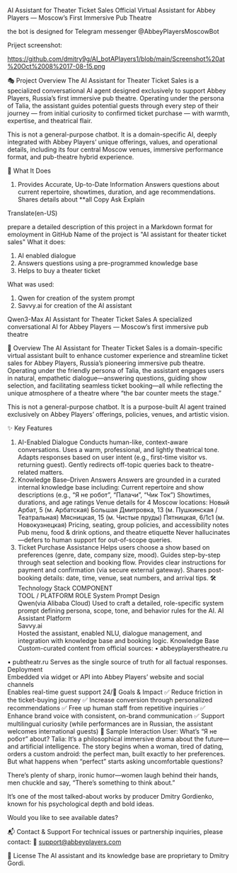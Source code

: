 AI Assistant for Theater Ticket Sales
Official Virtual Assistant for Abbey Players — Moscow’s First Immersive Pub Theatre

the bot is designed for Telegram messenger @AbbeyPlayersMoscowBot

Priject screenshot:

https://github.com/dmitry9g/AI_botAPlayers1/blob/main/Screenshot%20at%20Oct%2008%2017-08-15.png

🎭 Project Overview
The AI Assistant for Theater Ticket Sales is a specialized conversational AI agent designed exclusively to support Abbey Players, Russia’s first immersive pub theatre. Operating under the persona of Talia, the assistant guides potential guests through every step of their journey — from initial curiosity to confirmed ticket purchase — with warmth, expertise, and theatrical flair.

This is not a general-purpose chatbot. It is a domain-specific AI, deeply integrated with Abbey Players’ unique offerings, values, and operational details, including its four central Moscow venues, immersive performance format, and pub-theatre hybrid experience.

📌 What It Does
1. Provides Accurate, Up-to-Date Information
Answers questions about current repertoire, showtimes, duration, and age recommendations.
Shares details about **all
Copy
Ask
Explain

Translate(en-US)






prepare a detailed description of this project in a Markdown format for emoloyment in GitHub
Name of the project is "AI assistant for theater ticket sales"
What it does:
1) AI enabled dialogue
2) Answers questions using a pre-programmed knowledge base 
3) Helps to buy a theater ticket

What was used:
1) Qwen for creation of the system prompt
2) Savvy.ai for creation of the AI assistant 


Qwen3-Max
AI Assistant for Theater Ticket Sales
A specialized conversational AI for Abbey Players — Moscow’s first immersive pub theatre 



📌 Overview
The AI Assistant for Theater Ticket Sales is a domain-specific virtual assistant built to enhance customer experience and streamline ticket sales for Abbey Players, Russia’s pioneering immersive pub theatre. Operating under the friendly persona of Talia, the assistant engages users in natural, empathetic dialogue—answering questions, guiding show selection, and facilitating seamless ticket booking—all while reflecting the unique atmosphere of a theatre where “the bar counter meets the stage.”

This is not a general-purpose chatbot. It is a purpose-built AI agent trained exclusively on Abbey Players’ offerings, policies, venues, and artistic vision.

✨ Key Features
1. AI-Enabled Dialogue
Conducts human-like, context-aware conversations.
Uses a warm, professional, and lightly theatrical tone.
Adapts responses based on user intent (e.g., first-time visitor vs. returning guest).
Gently redirects off-topic queries back to theatre-related matters.
2. Knowledge Base–Driven Answers
Answers are grounded in a curated internal knowledge base including:
Current repertoire and show descriptions (e.g., “Я не робот”, “Палачи”, “Чик Ток”)
Showtimes, durations, and age ratings
Venue details for 4 Moscow locations:
Новый Арбат, 5 (м. Арбатская)
Большая Дмитровка, 13 (м. Пушкинская / Театральная)
Мясницкая, 15 (м. Чистые пруды)
Пятницкая, 6/1с1 (м. Новокузнецкая)
Pricing, seating, group policies, and accessibility notes
Pub menu, food & drink options, and theatre etiquette
Never hallucinates—defers to human support for out-of-scope queries.
3. Ticket Purchase Assistance
Helps users choose a show based on preferences (genre, date, company size, mood).
Guides step-by-step through seat selection and booking flow.
Provides clear instructions for payment and confirmation (via secure external gateway).
Shares post-booking details: date, time, venue, seat numbers, and arrival tips.
🛠️ Technology Stack
COMPONENT	
TOOL / PLATFORM	
ROLE
System Prompt Design	
Qwen(via Alibaba Cloud)	
Used to craft a detailed, role-specific system prompt defining persona, scope, tone, and behavior rules for the AI.
AI Assistant Platform	
Savvy.ai	
Hosted the assistant, enabled NLU, dialogue management, and integration with knowledge base and booking logic.
Knowledge Base	
Custom-curated content from official sources:
•
abbeyplayerstheatre.ru

•
pubtheatr.ru
Serves as the single source of truth for all factual responses.
Deployment	
Embedded via widget or API into Abbey Players’ website and social channels	
Enables real-time guest support 24/🎯 Goals & Impact
✅ Reduce friction in the ticket-buying journey
✅ Increase conversion through personalized recommendations
✅ Free up human staff from repetitive inquiries
✅ Enhance brand voice with consistent, on-brand communication
✅ Support multilingual curiosity (while performances are in Russian, the assistant welcomes international guests)
📄 Sample Interaction
User: What’s “Я не робот” about?
Talia: It’s a philosophical immersive drama about the future—and artificial intelligence. The story begins when a woman, tired of dating, orders a custom android: the perfect man, built exactly to her preferences. But what happens when “perfect” starts asking uncomfortable questions?

There’s plenty of sharp, ironic humor—women laugh behind their hands, men chuckle and say, “There’s something to think about.”

It’s one of the most talked-about works by producer Dmitry Gordienko, known for his psychological depth and bold ideas.

Would you like to see available dates? 

📬 Contact & Support
For technical issues or partnership inquiries, please contact:
📧 support@abbeyplayers.com

📜 License
The AI assistant and its knowledge base are proprietary to Dmitry Gordi.
